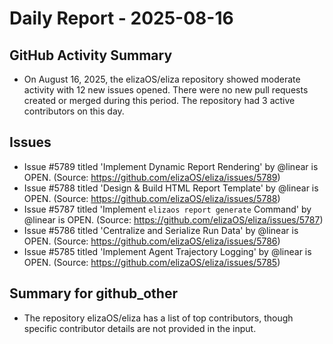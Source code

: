 # Daily Report - 2025-08-16

## GitHub Activity Summary
- On August 16, 2025, the elizaOS/eliza repository showed moderate activity with 12 new issues opened. There were no new pull requests created or merged during this period. The repository had 3 active contributors on this day.

## Issues
- Issue #5789 titled 'Implement Dynamic Report Rendering' by @linear is OPEN. (Source: https://github.com/elizaOS/eliza/issues/5789)
- Issue #5788 titled 'Design & Build HTML Report Template' by @linear is OPEN. (Source: https://github.com/elizaOS/eliza/issues/5788)
- Issue #5787 titled 'Implement `elizaos report generate` Command' by @linear is OPEN. (Source: https://github.com/elizaOS/eliza/issues/5787)
- Issue #5786 titled 'Centralize and Serialize Run Data' by @linear is OPEN. (Source: https://github.com/elizaOS/eliza/issues/5786)
- Issue #5785 titled 'Implement Agent Trajectory Logging' by @linear is OPEN. (Source: https://github.com/elizaOS/eliza/issues/5785)

## Summary for github_other
- The repository elizaOS/eliza has a list of top contributors, though specific contributor details are not provided in the input.